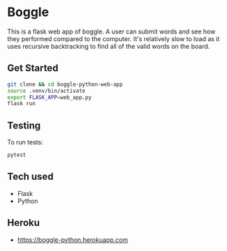 # Boggle

This is a flask web app of boggle. A user can submit words and see how they performed compared to the computer. It's relatively slow to load as it uses recursive backtracking to find all of the valid words on the board. 

## Get Started

```sh
git clone && cd boggle-python-web-app
source .venv/bin/activate
export FLASK_APP=web_app.py
flask run
```

## Testing

To run tests:
```sh
pytest
```

## Tech used
- Flask
- Python

## Heroku
- https://boggle-python.herokuapp.com
